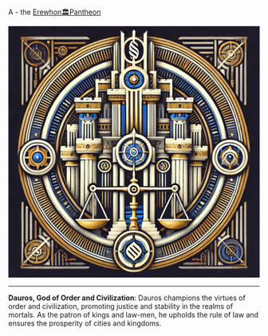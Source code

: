 A - the [Erewhon🏛Pantheon](Erewhon🏛Pantheon.md)

![2025-logos-ErewhonDauros](bin/2025-logos-ErewhonDauros.webp)

---

**Dauros, God of Order and Civilization**: Dauros champions the virtues of order and civilization, promoting justice and stability in the realms of mortals. As the patron of kings and law-men, he upholds the rule of law and ensures the prosperity of cities and kingdoms.